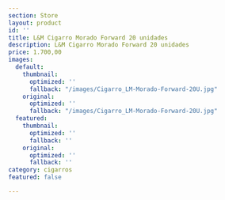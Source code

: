 ```yaml
---
section: Store
layout: product
id: ''
title: L&M Cigarro Morado Forward 20 unidades
description: L&M Cigarro Morado Forward 20 unidades
price: 1.700,00
images:
  default:
    thumbnail:
      optimized: ''
      fallback: "/images/Cigarro_LM-Morado-Forward-20U.jpg"
    original:
      optimized: ''
      fallback: "/images/Cigarro_LM-Morado-Forward-20U.jpg"
  featured:
    thumbnail:
      optimized: ''
      fallback: ''
    original:
      optimized: ''
      fallback: ''
category: cigarros
featured: false

---
```

